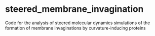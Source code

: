 # steered_membrane_invagination
Code for the analysis of steered molecular dynamics simulations of the formation of membrane invaginations by curvature-inducing proteins
